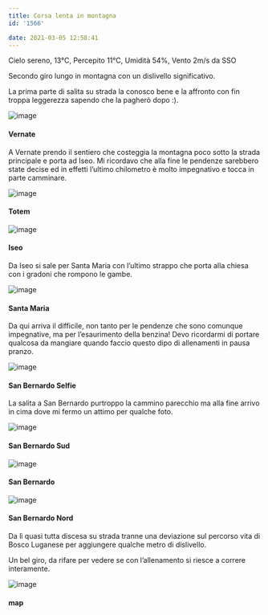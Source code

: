 ```yaml
---
title: Corsa lenta in montagna
id: '1566'

date: 2021-03-05 12:58:41
---
```


Cielo sereno, 13°C, Percepito 11°C, Umidità 54%, Vento 2m/s da SSO

Secondo giro lungo in montagna con un dislivello significativo.

La prima parte di salita su strada la conosco bene e la affronto con fin troppa leggerezza sapendo che la pagherò dopo :).

![image](/images/2021/08/IMG_3580.jpg)

#### Vernate

A Vernate prendo il sentiero che costeggia la montagna poco sotto la strada principale e porta ad Iseo. Mi ricordavo che alla fine le pendenze sarebbero state decise ed in effetti l’ultimo chilometro è molto impegnativo e tocca in parte camminare.

![image](/images/2021/08/IMG_3581.jpg)

#### Totem

![image](/images/2021/08/IMG_3582.jpg)

#### Iseo

Da Iseo si sale per Santa Maria con l’ultimo strappo che porta alla chiesa con i gradoni che rompono le gambe.

![image](/images/2021/08/IMG_3584.jpg)

#### Santa Maria

Da qui arriva il difficile, non tanto per le pendenze che sono comunque impegnative, ma per l’esaurimento della benzina! Devo ricordarmi di portare qualcosa da mangiare quando faccio questo dipo di allenamenti in pausa pranzo.

![image](/images/2021/08/IMG_3586.jpg)

#### San Bernardo Selfie

La salita a San Bernardo purtroppo la cammino parecchio ma alla fine arrivo in cima dove mi fermo un attimo per qualche foto.

![image](/images/2021/08/IMG_3587.jpg)

#### San Bernardo Sud

![image](/images/2021/08/IMG_3588.jpg)

#### San Bernardo

![image](/images/2021/08/IMG_3589.jpg)

#### San Bernardo Nord

Da lì quasi tutta discesa su strada tranne una deviazione sul percorso vita di Bosco Luganese per aggiungere qualche metro di dislivello.

Un bel giro, da rifare per vedere se con l’allenamento si riesce a correre interamente.

![image](/images/2021/08/20210305-activity-map.png)

#### map
